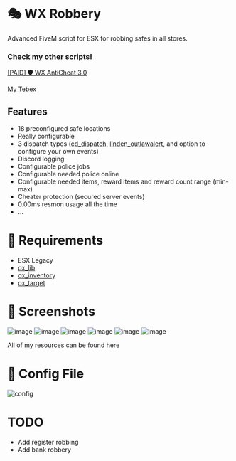 # 🎭 WX Robbery
Advanced FiveM script for ESX for robbing safes in all stores.

### Check my other scripts!
[[PAID] 🛡️ WX AntiCheat 3.0 ](https://forum.cfx.re/t/update-paid-wx-anticheat-update-3-5-affordable-standalone-anticheat-that-just-works/5104748)

[My Tebex](https://0wx.tebex.io/)

## Features
- 18 preconfigured safe locations
- Really configurable
- 3 dispatch types ([cd_dispatch](https://forum.cfx.re/t/release-paid-dispatch-script-by-codesign/2007097), [linden_outlawalert](https://github.com/thelindat/linden_outlawalert), and option to configure your own events)
- Discord logging
- Configurable police jobs
- Configurable needed police online
- Configurable needed items, reward items and reward count range (min-max)
- Cheater protection (secured server events)
- 0.00ms resmon usage all the time
- ...

# 📝 Requirements
- ESX Legacy
- [ox_lib](https://github.com/overextended/ox_lib)
- [ox_inventory](https://github.com/overextended/ox_inventory)
- [ox_target](https://github.com/overextended/ox_target)

# 📸 Screenshots
![image](https://github.com/nwvh/wx_robbery/assets/76164598/12bab52f-b41d-494e-a692-c2ef347bed66)
![image](https://github.com/nwvh/wx_robbery/assets/76164598/530077ea-6909-4b38-b510-b3618cee0060)
![image](https://github.com/nwvh/wx_robbery/assets/76164598/be3ace00-d0d3-4eb7-a1fa-42c8c2461444)
![image](https://github.com/nwvh/wx_robbery/assets/76164598/ec836f09-c601-41be-9017-abc94573585e)
![image](https://github.com/nwvh/wx_robbery/assets/76164598/1fd4a4fc-c829-42b7-94ec-d1563cdb53c9)
![image](https://github.com/nwvh/wx_robbery/assets/76164598/34aa521a-ed19-4193-98e6-cec40e5924ab)

All of my resources can be found here

# 📁 Config File
![config](https://github.com/nwvh/wx_robbery/assets/76164598/12fe46c6-0186-478f-89fa-0c071343e13b)

# TODO
- Add register robbing
- Add bank robbery
